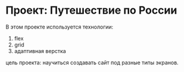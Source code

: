 # Проект: Путешествие по России

В этом проекте используется технологии:
1) flex
2) grid
3) адаптивная верстка

цель проекта: научиться создавать сайт под разные типы экранов.
